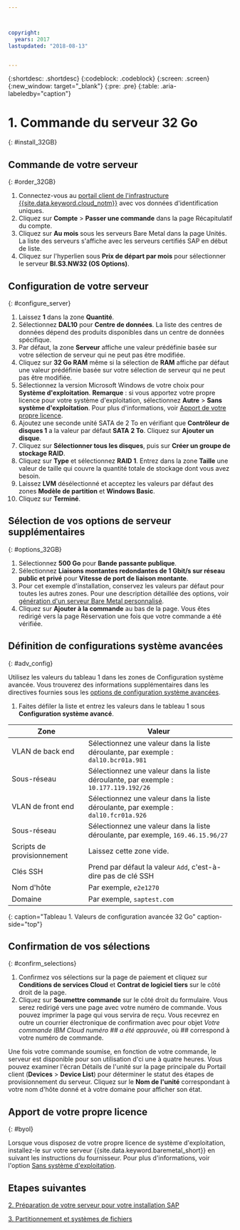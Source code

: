 ```yaml
---



copyright:
  years: 2017
lastupdated: "2018-08-13"


---
```


{:shortdesc: .shortdesc}
{:codeblock: .codeblock}
{:screen: .screen}
{:new_window: target="_blank"}
{:pre: .pre}
{:table: .aria-labeledby="caption"}

# 1. Commande du serveur 32 Go
{: #install_32GB}

## Commande de votre serveur
{: #order_32GB}

1. Connectez-vous au [portail client de l'infrastructure {{site.data.keyword.cloud_notm}}](https://control.softlayer.com) avec vos données d'identification uniques.
2. Cliquez sur **Compte** > **Passer une commande** dans la page Récapitulatif du compte.
3. Cliquez sur **Au mois** sous les serveurs Bare Metal dans la page Unités. La liste des serveurs s'affiche avec les serveurs certifiés SAP en début de liste.
4. Cliquez sur l'hyperlien sous **Prix de départ par mois** pour sélectionner le serveur **BI.S3.NW32 (OS Options)**.

## Configuration de votre serveur
{: #configure_server}

1. Laissez **1** dans la zone **Quantité**.
2. Sélectionnez **DAL10** pour **Centre de données**. La liste des centres de données dépend des produits disponibles dans un centre de données spécifique.
3. Par défaut, la zone **Serveur** affiche une valeur prédéfinie basée sur votre sélection de serveur qui ne peut pas être modifiée.
4. Cliquez sur **32 Go RAM** même si la sélection de **RAM** affiche par défaut une valeur prédéfinie basée sur votre sélection de serveur qui ne peut pas être modifiée.
5. Sélectionnez la version Microsoft Windows de votre choix pour **Système d'exploitation**. **Remarque** : si vous apportez votre propre licence pour votre système d'exploitation, sélectionnez **Autre** > **Sans système d'exploitation**. Pour plus d'informations, voir [Apport de votre propre licence](#byol).
6. Ajoutez une seconde unité SATA de 2 To en vérifiant que **Contrôleur de disques 1** a la valeur par défaut **SATA 2 To**. Cliquez sur **Ajouter un disque**.
7. Cliquez sur **Sélectionner tous les disques**, puis sur **Créer un groupe de stockage RAID**.
8. Cliquez sur **Type** et sélectionnez **RAID 1**. Entrez dans la zone **Taille** une valeur de taille qui couvre la quantité totale de stockage dont vous avez besoin.
9. Laissez **LVM** désélectionné et acceptez les valeurs par défaut des zones **Modèle de partition** et **Windows Basic**.
10. Cliquez sur **Terminé**.

## Sélection de vos options de serveur supplémentaires
{: #options_32GB}

1. Sélectionnez **500 Go** pour **Bande passante publique**.
2. Sélectionnez **Liaisons montantes redondantes de 1 Gbit/s sur réseau public et privé** pour **Vitesse de port de liaison montante**.
3. Pour cet exemple d'installation, conservez les valeurs par défaut pour toutes les autres zones. Pour une description détaillée des options, voir [génération d'un serveur Bare Metal personnalisé](https://console.bluemix.net/docs/bare-metal/baremetal-provision.html#addl-server-options).
10. Cliquez sur **Ajouter à la commande** au bas de la page. Vous êtes redirigé vers la page Réservation une fois que votre commande a été vérifiée.

## Définition de configurations système avancées
{: #adv_config}

Utilisez les valeurs du tableau 1 dans les zones de Configuration système avancée. Vous trouverez des informations supplémentaires dans les directives fournies sous les [options de configuration système avancées](https://console.bluemix.net/docs/bare-metal/baremetal-provision.html#adv-system-config).

1. Faites défiler la liste et entrez les valeurs dans le tableau 1 sous **Configuration système avancé**.

|              Zone               |      Valeur                                                           |
| -------------------------------- | -------------------------------------------------------------------- |
|VLAN de back end                  | Sélectionnez une valeur dans la liste déroulante, par exemple : `dal10.bcr01a.981`      |
|Sous-réseau                            | Sélectionnez une valeur dans la liste déroulante, par exemple : `10.177.119.192/26`     |
|VLAN de front end                 | Sélectionnez une valeur dans la liste déroulante, par exemple : `dal10.fcr01a.926`      |
|Sous-réseau                            | Sélectionnez une valeur dans la liste déroulante, par exemple, `169.46.15.96/27`       |
|Scripts de provisionnement                 | Laissez cette zone vide.                                                         |
|Clés SSH                          | Prend par défaut la valeur `Add`, c'est-à-dire pas de clé SSH                            |
|Nom d'hôte                          | Par exemple, `e2e1270`                                               |
|Domaine                            | Par exemple, `saptest.com`                                           |
{: caption="Tableau 1. Valeurs de configuration avancée 32 Go" caption-side="top"}  

## Confirmation de vos sélections
{: #confirm_selections}

1. Confirmez vos sélections sur la page de paiement et cliquez sur **Conditions de services Cloud** et **Contrat de logiciel tiers** sur le côté droit de la page.
2. Cliquez sur **Soumettre commande** sur le côté droit du formulaire. Vous serez redirigé vers une page avec votre numéro de commande. Vous pouvez imprimer la page qui vous servira de reçu. Vous recevrez en outre un courrier électronique de confirmation avec pour objet *Votre commande IBM Cloud numéro ## a été approuvée*, où ## correspond à votre numéro de commande.

Une fois votre commande soumise, en fonction de votre commande, le serveur est disponible pour son utilisation d'ci une à quatre heures. Vous pouvez examiner l'écran Détails de l'unité sur la page principale du Portail client (**Devices** > **Device List**) pour déterminer le statut des étapes de provisionnement du serveur. Cliquez sur le **Nom de l'unité** correspondant à votre nom d'hôte donné et à votre domaine pour afficher son état.

## Apport de votre propre licence
{: #byol}

Lorsque vous disposez de votre propre licence de système d'exploitation, installez-le sur votre serveur {{site.data.keyword.baremetal_short}} en suivant les instructions du fournisseur. Pour plus d'informations, voir l'option [Sans système d'exploitation](https://console.bluemix.net/docs/bare-metal/introduction-no-os.html#how-to-install-an-operating-system-on-a-no-os-server-).

## Etapes suivantes

  [2. Préparation de votre serveur pour votre installation SAP](/docs/infrastructure/sap-netweaver-ms-qrg/ms-prepare-server-32GB.html)
  
  [3. Partitionnement et systèmes de fichiers](/docs/infrastructure/sap-netweaver-ms-qrg/ms-partition-32GB.html)
